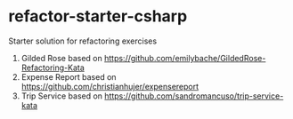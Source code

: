 # refactor-starter-csharp
Starter solution for refactoring exercises
1. Gilded Rose based on https://github.com/emilybache/GildedRose-Refactoring-Kata
2. Expense Report based on https://github.com/christianhujer/expensereport
3. Trip Service based on https://github.com/sandromancuso/trip-service-kata

